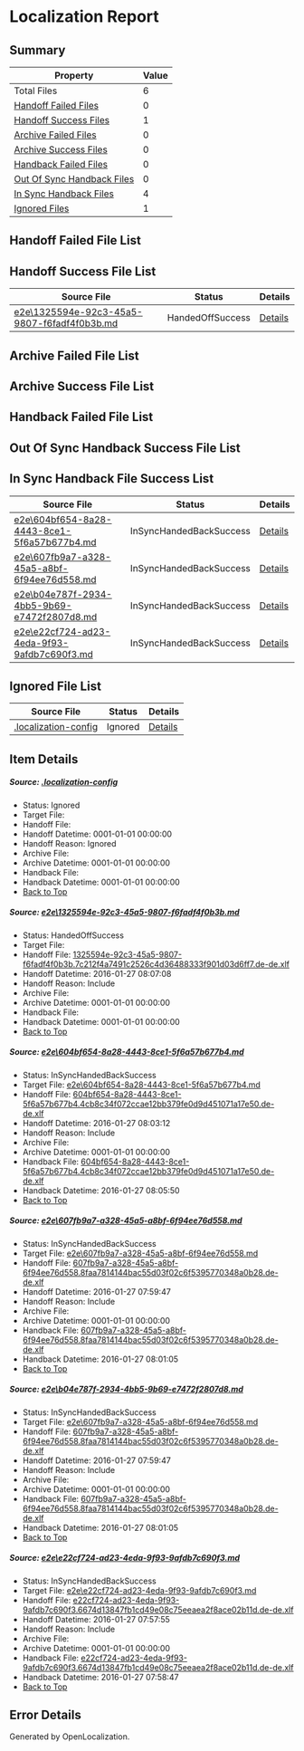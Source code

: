 # <a name='report-top'></a> Localization Report

## Summary
 Property | Value 
 -------- | ----- 
 Total Files | 6
[ Handoff Failed Files ](#handoff-failed-list)| 0
[ Handoff Success Files ](#handoff-success-list)| 1
[ Archive Failed Files ](#archive-failed-list)| 0
[ Archive Success Files ](#archive-success-list)| 0
[ Handback Failed Files ](#handback-failed-list)| 0
[ Out Of Sync Handback Files ](#outofsync-handback-success-list)| 0
[ In Sync Handback Files ](#insync-handback-success-list)| 4
[ Ignored Files ](#ignored-list)| 1

## <a name='handoff-failed-list'></a> Handoff Failed File List

## <a name='handoff-success-list'></a> Handoff Success File List
 Source File | Status | Details 
 ----------- | ------ | ------- 
 [e2e\1325594e-92c3-45a5-9807-f6fadf4f0b3b.md](https://github.com/OpenLocalizationTest/oltest/blob/9f4a05ee57fef0c5f63ec52e141e5f822814b90f/e2e/1325594e-92c3-45a5-9807-f6fadf4f0b3b.md) | HandedOffSuccess | [Details](#e0dd7e1e6bed5af28ff6348ab4e9e7461c07cdc31)

## <a name='archive-failed-list'></a> Archive Failed File List

## <a name='archive-success-list'></a> Archive Success File List

## <a name='handback-failed-list'></a> Handback Failed File List

## <a name='outofsync-handback-success-list'></a> Out Of Sync Handback Success File List

## <a name='insync-handback-success-list'></a> In Sync Handback File Success List
 Source File | Status | Details 
 ----------- | ------ | ------- 
 [e2e\604bf654-8a28-4443-8ce1-5f6a57b677b4.md](https://github.com/OpenLocalizationTest/oltest/blob/950d2b86a90f0427202d6c0735e75c48a8ae15cb/e2e/604bf654-8a28-4443-8ce1-5f6a57b677b4.md) | InSyncHandedBackSuccess | [Details](#3ea6ddcece4c0b258e20327bbbbe7d9c57ae4bf82)
 [e2e\607fb9a7-a328-45a5-a8bf-6f94ee76d558.md](https://github.com/OpenLocalizationTest/oltest/blob/856b65c08a53ca9e84f09e267918d15c732cd7b1/e2e/607fb9a7-a328-45a5-a8bf-6f94ee76d558.md) | InSyncHandedBackSuccess | [Details](#5471eccd249f4328aab7047a0b89ee3755696eb83)
 [e2e\b04e787f-2934-4bb5-9b69-e7472f2807d8.md](https://github.com/OpenLocalizationTest/oltest/blob/9f4a05ee57fef0c5f63ec52e141e5f822814b90f/e2e/b04e787f-2934-4bb5-9b69-e7472f2807d8.md) | InSyncHandedBackSuccess | [Details](#5471eccd249f4328aab7047a0b89ee3755696eb84)
 [e2e\e22cf724-ad23-4eda-9f93-9afdb7c690f3.md](https://github.com/OpenLocalizationTest/oltest/blob/943c8c83786d905e15b76cdb45e134fbb6c9268b/e2e/e22cf724-ad23-4eda-9f93-9afdb7c690f3.md) | InSyncHandedBackSuccess | [Details](#ff390558b3707826a3548828d8def6d4a7d8ab095)

## <a name='ignored-list'></a> Ignored File List
 Source File | Status | Details 
 ----------- | ------ | ------- 
 [.localization-config](https://github.com/OpenLocalizationTest/oltest/blob/9f4a05ee57fef0c5f63ec52e141e5f822814b90f/.localization-config) | Ignored | [Details](#e4725be8631cbe979bbe0fa8b97cd75f1fd41d4d0)

## Item Details
##### <a name='e4725be8631cbe979bbe0fa8b97cd75f1fd41d4d0'></a> Source: [.localization-config](https://github.com/OpenLocalizationTest/oltest/blob/9f4a05ee57fef0c5f63ec52e141e5f822814b90f/.localization-config)
* Status: Ignored
* Target File: 
* Handoff File: 
* Handoff Datetime: 0001-01-01 00:00:00
* Handoff Reason: Ignored
* Archive File: 
* Archive Datetime: 0001-01-01 00:00:00
* Handback File: 
* Handback Datetime: 0001-01-01 00:00:00
* [Back to Top](#report-top)

##### <a name='e0dd7e1e6bed5af28ff6348ab4e9e7461c07cdc31'></a> Source: [e2e\1325594e-92c3-45a5-9807-f6fadf4f0b3b.md](https://github.com/OpenLocalizationTest/oltest/blob/9f4a05ee57fef0c5f63ec52e141e5f822814b90f/e2e/1325594e-92c3-45a5-9807-f6fadf4f0b3b.md)
* Status: HandedOffSuccess
* Target File: 
* Handoff File: [1325594e-92c3-45a5-9807-f6fadf4f0b3b.7c212f4a7491c2526c4d36488333f901d03d6ff7.de-de.xlf](https://github.com/OpenLocalizationTestOrg/olhandoff/blob/f2c02a7fefc7345877e4c269a33fd0c465046d79/ol-handoff/OpenLocalizationTestOrg/oltest.de-de/tianzh/1325594e-92c3-45a5-9807-f6fadf4f0b3b.7c212f4a7491c2526c4d36488333f901d03d6ff7.de-de.xlf)
* Handoff Datetime: 2016-01-27 08:07:08
* Handoff Reason: Include
* Archive File: 
* Archive Datetime: 0001-01-01 00:00:00
* Handback File: 
* Handback Datetime: 0001-01-01 00:00:00
* [Back to Top](#report-top)

##### <a name='3ea6ddcece4c0b258e20327bbbbe7d9c57ae4bf82'></a> Source: [e2e\604bf654-8a28-4443-8ce1-5f6a57b677b4.md](https://github.com/OpenLocalizationTest/oltest/blob/950d2b86a90f0427202d6c0735e75c48a8ae15cb/e2e/604bf654-8a28-4443-8ce1-5f6a57b677b4.md)
* Status: InSyncHandedBackSuccess
* Target File: [e2e\604bf654-8a28-4443-8ce1-5f6a57b677b4.md](https://github.com/OpenLocalizationTestOrg/oltest.de-de/blob/0938c7cf0e8fd8eebe3299745fa6787f4ede0f87/e2e/604bf654-8a28-4443-8ce1-5f6a57b677b4.md)
* Handoff File: [604bf654-8a28-4443-8ce1-5f6a57b677b4.4cb8c34f072ccae12bb379fe0d9d451071a17e50.de-de.xlf](https://github.com/OpenLocalizationTestOrg/olhandoff/blob/1ca7c759ca091d777a32b1ae110f09582032bdd7/ol-handoff/OpenLocalizationTestOrg/oltest.de-de/tianzh/604bf654-8a28-4443-8ce1-5f6a57b677b4.4cb8c34f072ccae12bb379fe0d9d451071a17e50.de-de.xlf)
* Handoff Datetime: 2016-01-27 08:03:12
* Handoff Reason: Include
* Archive File: 
* Archive Datetime: 0001-01-01 00:00:00
* Handback File: [604bf654-8a28-4443-8ce1-5f6a57b677b4.4cb8c34f072ccae12bb379fe0d9d451071a17e50.de-de.xlf](https://github.com/OpenLocalizationTestOrg/olhandback/blob/2e52411d3ac5e7fe6c320a2e5c062ed336c0909b/ol-handback/OpenLocalizationTestOrg/oltest.de-de/tianzh/604bf654-8a28-4443-8ce1-5f6a57b677b4.4cb8c34f072ccae12bb379fe0d9d451071a17e50.de-de.xlf)
* Handback Datetime: 2016-01-27 08:05:50
* [Back to Top](#report-top)

##### <a name='5471eccd249f4328aab7047a0b89ee3755696eb83'></a> Source: [e2e\607fb9a7-a328-45a5-a8bf-6f94ee76d558.md](https://github.com/OpenLocalizationTest/oltest/blob/856b65c08a53ca9e84f09e267918d15c732cd7b1/e2e/607fb9a7-a328-45a5-a8bf-6f94ee76d558.md)
* Status: InSyncHandedBackSuccess
* Target File: [e2e\607fb9a7-a328-45a5-a8bf-6f94ee76d558.md](https://github.com/OpenLocalizationTestOrg/oltest.de-de/blob/993eb7703470618732a3044b28c84f1542c6b71a/e2e/607fb9a7-a328-45a5-a8bf-6f94ee76d558.md)
* Handoff File: [607fb9a7-a328-45a5-a8bf-6f94ee76d558.8faa7814144bac55d03f02c6f5395770348a0b28.de-de.xlf](https://github.com/OpenLocalizationTestOrg/olhandoff/blob/f26425fde8c9400e843015d94d94b07b2ff60132/ol-handoff/OpenLocalizationTestOrg/oltest.de-de/tianzh/607fb9a7-a328-45a5-a8bf-6f94ee76d558.8faa7814144bac55d03f02c6f5395770348a0b28.de-de.xlf)
* Handoff Datetime: 2016-01-27 07:59:47
* Handoff Reason: Include
* Archive File: 
* Archive Datetime: 0001-01-01 00:00:00
* Handback File: [607fb9a7-a328-45a5-a8bf-6f94ee76d558.8faa7814144bac55d03f02c6f5395770348a0b28.de-de.xlf](https://github.com/OpenLocalizationTestOrg/olhandback/blob/2ea9c4e9dc26c4a7d9093f8730006b5244b58445/ol-handback/OpenLocalizationTestOrg/oltest.de-de/tianzh/607fb9a7-a328-45a5-a8bf-6f94ee76d558.8faa7814144bac55d03f02c6f5395770348a0b28.de-de.xlf)
* Handback Datetime: 2016-01-27 08:01:05
* [Back to Top](#report-top)

##### <a name='5471eccd249f4328aab7047a0b89ee3755696eb84'></a> Source: [e2e\b04e787f-2934-4bb5-9b69-e7472f2807d8.md](https://github.com/OpenLocalizationTest/oltest/blob/9f4a05ee57fef0c5f63ec52e141e5f822814b90f/e2e/b04e787f-2934-4bb5-9b69-e7472f2807d8.md)
* Status: InSyncHandedBackSuccess
* Target File: [e2e\607fb9a7-a328-45a5-a8bf-6f94ee76d558.md](https://github.com/OpenLocalizationTestOrg/oltest.de-de/blob/993eb7703470618732a3044b28c84f1542c6b71a/e2e/607fb9a7-a328-45a5-a8bf-6f94ee76d558.md)
* Handoff File: [607fb9a7-a328-45a5-a8bf-6f94ee76d558.8faa7814144bac55d03f02c6f5395770348a0b28.de-de.xlf](https://github.com/OpenLocalizationTestOrg/olhandoff/blob/f26425fde8c9400e843015d94d94b07b2ff60132/ol-handoff/OpenLocalizationTestOrg/oltest.de-de/tianzh/607fb9a7-a328-45a5-a8bf-6f94ee76d558.8faa7814144bac55d03f02c6f5395770348a0b28.de-de.xlf)
* Handoff Datetime: 2016-01-27 07:59:47
* Handoff Reason: Include
* Archive File: 
* Archive Datetime: 0001-01-01 00:00:00
* Handback File: [607fb9a7-a328-45a5-a8bf-6f94ee76d558.8faa7814144bac55d03f02c6f5395770348a0b28.de-de.xlf](https://github.com/OpenLocalizationTestOrg/olhandback/blob/2ea9c4e9dc26c4a7d9093f8730006b5244b58445/ol-handback/OpenLocalizationTestOrg/oltest.de-de/tianzh/607fb9a7-a328-45a5-a8bf-6f94ee76d558.8faa7814144bac55d03f02c6f5395770348a0b28.de-de.xlf)
* Handback Datetime: 2016-01-27 08:01:05
* [Back to Top](#report-top)

##### <a name='ff390558b3707826a3548828d8def6d4a7d8ab095'></a> Source: [e2e\e22cf724-ad23-4eda-9f93-9afdb7c690f3.md](https://github.com/OpenLocalizationTest/oltest/blob/943c8c83786d905e15b76cdb45e134fbb6c9268b/e2e/e22cf724-ad23-4eda-9f93-9afdb7c690f3.md)
* Status: InSyncHandedBackSuccess
* Target File: [e2e\e22cf724-ad23-4eda-9f93-9afdb7c690f3.md](https://github.com/OpenLocalizationTestOrg/oltest.de-de/blob/ff661465626fc093a6ec44a0d484771123b3de25/e2e/e22cf724-ad23-4eda-9f93-9afdb7c690f3.md)
* Handoff File: [e22cf724-ad23-4eda-9f93-9afdb7c690f3.6674d13847fb1cd49e08c75eeaea2f8ace02b11d.de-de.xlf](https://github.com/OpenLocalizationTestOrg/olhandoff/blob/8b46c4ab58e710b0215abe649173064ce98a4c3b/ol-handoff/OpenLocalizationTestOrg/oltest.de-de/tianzh/e22cf724-ad23-4eda-9f93-9afdb7c690f3.6674d13847fb1cd49e08c75eeaea2f8ace02b11d.de-de.xlf)
* Handoff Datetime: 2016-01-27 07:57:55
* Handoff Reason: Include
* Archive File: 
* Archive Datetime: 0001-01-01 00:00:00
* Handback File: [e22cf724-ad23-4eda-9f93-9afdb7c690f3.6674d13847fb1cd49e08c75eeaea2f8ace02b11d.de-de.xlf](https://github.com/OpenLocalizationTestOrg/olhandback/blob/f3f05a204dff8a1fe58b99c4f3b6c5852888aacd/ol-handback/OpenLocalizationTestOrg/oltest.de-de/tianzh/e22cf724-ad23-4eda-9f93-9afdb7c690f3.6674d13847fb1cd49e08c75eeaea2f8ace02b11d.de-de.xlf)
* Handback Datetime: 2016-01-27 07:58:47
* [Back to Top](#report-top)


## Error Details

Generated by OpenLocalization.
